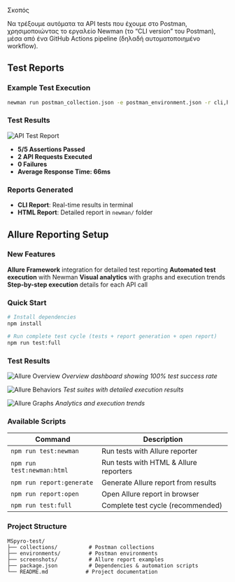 Σκοπός

Να τρέξουμε αυτόματα τα API tests που έχουμε στο Postman,
χρησιμοποιώντας το εργαλείο Newman (το “CLI version” του Postman),
μέσα από ένα GitHub Actions pipeline (δηλαδή αυτοματοποιημένο workflow).

##  Test Reports

### Example Test Execution
```bash
newman run postman_collection.json -e postman_environment.json -r cli,html
```

### Test Results
![API Test Report](report-screenshot.png)

-  **5/5 Assertions Passed**
-  **2 API Requests Executed** 
-  **0 Failures**
-  **Average Response Time: 66ms**

### Reports Generated
- **CLI Report**: Real-time results in terminal
- **HTML Report**: Detailed report in `newman/` folder

## Allure Reporting Setup

### New Features
 **Allure Framework** integration for detailed test reporting
 **Automated test execution** with Newman
 **Visual analytics** with graphs and execution trends
 **Step-by-step execution** details for each API call

### Quick Start
```bash
# Install dependencies
npm install

# Run complete test cycle (tests + report generation + open report)
npm run test:full
```

### Test Results
![Allure Overview](screenshots/allure-overview.png)
*Overview dashboard showing 100% test success rate*

![Allure Behaviors](screenshots/allure-behaviors.png)
*Test suites with detailed execution results*

![Allure Graphs](screenshots/allure-graphs.png)
*Analytics and execution trends*

### Available Scripts
| Command | Description |
|---------|-------------|
| `npm run test:newman` | Run tests with Allure reporter |
| `npm run test:newman:html` | Run tests with HTML & Allure reporters |
| `npm run report:generate` | Generate Allure report from results |
| `npm run report:open` | Open Allure report in browser |
| `npm run test:full` | Complete test cycle (recommended) |

### Project Structure
```
MSpyro-test/
├── collections/          # Postman collections
├── environments/         # Postman environments  
├── screenshots/          # Allure report examples
├── package.json          # Dependencies & automation scripts
└── README.md            # Project documentation
```
